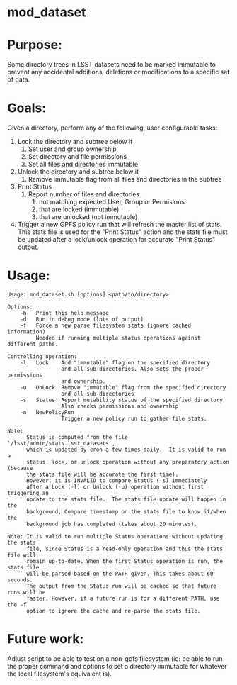 # mod_dataset

# Purpose:
Some directory trees in LSST datasets need to be marked immutable to prevent any
accidental additions, deletions or modifications to a specific set of data.

# Goals:
Given a directory, perform any of the following, user configurable tasks:
1. Lock the directory and subtree below it
   1. Set user and group ownership
   1. Set directory and file permissions
   1. Set all files and directories immutable
1. Unlock the directory and subtree below it
   1. Remove immutable flag from all files and directories in the subtree
1. Print Status
   1. Report number of files and directories:
      1. not matching expected User, Group or Permisions
      1. that are locked (immutable)
      1. that are unlocked (not immutable)
1. Trigger a new GPFS policy run that will refresh the master list of stats.
This stats file is used for the "Print Status" action and the stats file
must be updated after a lock/unlock operation for accurate "Print Status" 
output.


# Usage:
```
Usage: mod_dataset.sh [options] <path/to/directory>

Options:
    -h   Print this help message
    -d   Run in debug mode (lots of output)
    -f   Force a new parse filesystem stats (ignore cached information)
         Needed if running multiple status operations against different paths.

Controlling operation:
    -l   Lock    Add "immutable" flag on the specified directory
                 and all sub-directories. Also sets the proper permissions
                 and ownership.
    -u   UnLock  Remove "immutable" flag from the specified directory
                 and all sub-directories
    -s   Status  Report mutability status of the specified directory
                 Also checks permissions and ownership
    -n   NewPolicyRun
                 Trigger a new policy run to gather file stats.

Note:
      Status is computed from the file '/lsst/admin/stats.lsst_datasets', 
      which is updated by cron a few times daily.  It is valid to run a
      status, lock, or unlock operation without any preparatory action (because
      the stats file will be accurate the first time).
      However, it is INVALID to compare Status (-s) immediately
      after a Lock (-l) or Unlock (-u) operation without first triggering an
      update to the stats file.  The stats file update will happen in the
      background, Compare timestamp on the stats file to know if/when the
      background job has completed (takes about 20 minutes).

Note: It is valid to run multiple Status operations without updating the stats
      file, since Status is a read-only operation and thus the stats file will
      remain up-to-date. When the first Status operation is run, the stats file
      will be parsed based on the PATH given. This takes about 60 seconds.
      The output from the Status run will be cached so that future runs will be
      faster. However, if a future run is for a different PATH, use the -f
      option to ignore the cache and re-parse the stats file.
```

# Future work:
Adjust script to be able to test on a non-gpfs filesystem (ie: be able to
run the proper command and options to set a directory immutable for whatever the 
local filesystem's equivalent is).
